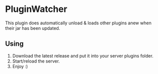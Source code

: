 # PluginWatcher
This plugin does automatically unload &amp; loads other plugins anew when their jar has been updated.

## Using

1. Download the latest release and put it into your server plugins folder.
2. Start/reload the server.
3. Enjoy :)

